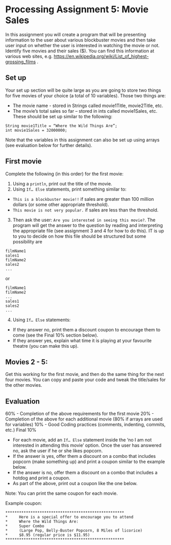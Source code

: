 # Processing Assignment 5: Movie Sales

In this assignment you will create a program that will be presenting information to the user about various blockbuster movies and then take user input on whether the user is interested in watching the movie or not. Identify five movies and their sales ($). You can find this information at various web sites, e.g. https://en.wikipedia.org/wiki/List_of_highest-grossing_films . 

## Set up
Your set up section will be quite large as you are going to store two things for five movies of your choice (a total of 10 variables). Those two things are:
* The movie name  - stored in Strings called movie1Title, movie2Title, etc.
* The movie’s total sales so far – stored in ints called movie1Sales, etc.
These should be set up similar to the following:
```
String movie1Title = “Where the Wild Things Are”;
int movie1Sales = 32000000;
```
Note that the variables in this assignment can also be set up using arrays (see evaluation below for further details).

## First movie
Complete the following (in this order) for the first movie:
1. Using a ```println```, print out the title of the movie.
2. Using ```If… Else``` statements, print something similar to: 
  * ```This is a blockbuster movie!!``` if sales are greater than 100 million dollars (or some other appropriate threshold).
  * ```This movie is not very popular.```  if sales are less than the threshold.
3. Then ask the user: ```Are you interested in seeing this movie?```. The program will get the answer to the question by reading and interpreting the appropriate file (see assignment 3 and 4 for how to do this). IT is up to you to decide on how this file should be structured but some possibility are
```
filmName1
sales1
filmName2
sales2
...
```
or
```
filmName1
filmName2
...
sales1
sales2
...
```
4. Using ```If… Else``` statements:
  * If they answer no, print them a discount coupon to encourage them to come (see the Final 10% section below).  
  * If they answer yes, explain what time it is playing at your favourite theatre (you can make this up).

## Movies 2 - 5:
Get this working for the first movie, and then do the same thing for the next four movies. You can copy and paste your code and tweak the title/sales for the other movies.

## Evaluation
60% - Completion of the above requirements for the first movie
20% - Completion of the above for each additional movie (80% if arrays are used for variables)
10% - Good Coding practices (comments, indenting, commits, etc.)
Final 10% 
* For each movie, add an ```If… Else``` statement inside the ‘no I am not interested in attending this movie’ option.  Once the user has answered no, ask the user if he or she likes popcorn.  
* If the answer is yes, offer them a discount on a combo that includes popcorn (make something up) and print a coupon similar to the example below.
* If the answer is no, offer them a discount on a combo that includes a hotdog and print a coupon.
* As part of the above, print out a coupon like the one below.

Note: You can print the same coupon for each movie.

Example coupon:
```
****************************************************
*     Here is a special offer to encourage you to attend            
*     Where the Wild Things Are:                                            
*     Super Combo                                                                  
*     (Large Pop, Belly-Buster Popcorn, 8 Miles of licorice)       
*     $8.95 (regular price is $11.95)                                        
****************************************************
```
